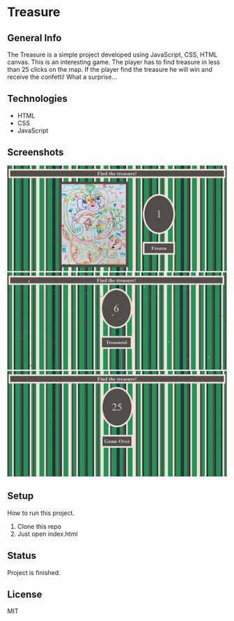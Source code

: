 # Treasure

## General Info

The Treasure is a simple project developed using JavaScript, CSS, HTML canvas. This is an interesting game.
The player has to find treasure in less than 25 clicks on the map. If the player find the treasure he will win and receive the confetti! What a surprise...

## Technologies
* HTML 
* CSS 
* JavaScript

## Screenshots
![Game](./doc/treasure_1.png)
![You win](./doc/treasure_win.png)
![Game over](./doc/treasure_game_over.png)

## Setup
How to run this project.
1. Clone this repo
2. Just open index.html

## Status
Project is finished.

## License
MIT


